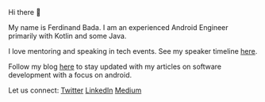 Hi there 👋

My name is Ferdinand Bada. I am an experienced Android Engineer primarily with Kotlin and some Java.

I love mentoring and speaking in tech events. See my speaker timeline [here](https://timelines.gitkraken.com/timeline/4b768261dc98495388858a4307b81af0?range=2019-05-07_2021-02-28). 

Follow my blog [here](https://effbada.hashnode.dev/) to stay updated with my articles on software development with a focus on android.

Let us connect:
[Twitter](https://twitter.com/Ferdinand_Bada)
[LinkedIn](https://www.linkedin.com/in/ferdinand-bada/)
[Medium](https://medium.com/@ferdinandmarq)

